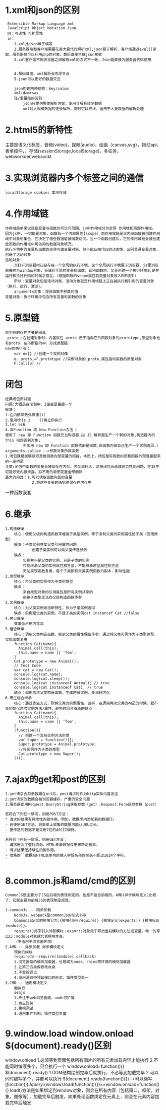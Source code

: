 # 1.xml和json的区别
     Extensible Markup Language xml
     JavaScript Object Notation Json
     同：可读性 可扩展性
     异：
        1.xml比json难于编写
        2.服务器端和客户端需要花费大量代码解析xml;json易于解析，客户端通过eval()读取，服务器端可以利用php的对象，数组直接生成json格式
        3.xml客户端不同浏览器之间解析xml的方式不一致，Json能直接为服务器代码使用


        4.解码难度，xml解析会考虑节点
        5.json可以更好的数据交互

        json构建两种结构：key/value
        xml:dom+sax 
        轻/重量级的区别：
            json只提供整体解析方案，使用与解析较少数据
            xml对大规模数据的逐步解析，随时可以终止，适用于大量数据的解析处理
# 2.html5的新特性
   主要是语义化标签，音频(video)，视频(audio)，绘画（canvas,svg），拖动api，表单控件，，存储(sessionStorage,localStorage)，多任务，webworkder,websockt
# 3.实现浏览器内多个标签之间的通信
    localStorage cookies 本地存储
# 4.作用域链 
    作用域简单来说是指变量与函数的可访问范围，js中作用域分为全局 作用域和局部作用域。
    因为js中，一切都是对象，函数有一个内部属性[scope],而作用域链是该内部函数被创建作用域中对象的集合，它决定了哪些数据能被函数访问。当一个函数创建后，它的作用域链会被创建此函数的作用域中可访问的数据对象填充。
    执行环境中的变量和函数的总称叫做变量对象，但不能反映代码的动态性，区别普通变量对象，创造了活动对象
    活动对象：
        当打开浏览器时已经存在一个全局的执行环境，这个全局执行环境属于浏览器，js里浏览器被称为window对象，会储存全局的变量和函数。调用函数时，又会创建一个执行环境B,是在运行和执行代码的时候才存在。（根据函数的scope属性将变量对象放入B环境中）
        所以：变量对象包括活动对象，活动对象就是作用域链上正在被执行和引用的变量对象（执行，运行，激活）。
        arguments对象：保存函数中参数的值
    变量对象：执行环境中包含所有变量和函数的对象
# 5.原型链
    原型链的存在主要是继承
    _proto_:在创建对象时，内置属性_proto_用于指向它的函数对象的prototype,原型对象也有proto，在不断指向中，形成原型链
    new的执行有：
        var o={} //创建一个实例对像
        o._proto_=F.prototype //实例对象的_proto_属性指向函数的原型对象
        F.call(o) //
# 闭包
    经典闭包面试题
    问题:大概是在闭包中，i值会是最后一个
    解决：
    1.在内部函数外直接(i)
    2.使用this.i    ()再立即执行
    3.let es6
    4.由Function 或 New Function方法（
    使用了 new 即 Function 函数充当构造器,由 JS 解析器生产一个新的对象,构造器内的 this 指向该新对象;
            不实用 new 即 Function 函数依旧是函数,由函数内部自己生产一个实例返回.）
    arguments.callee -->参数对象所属函数
    1.闭包就是能够读取其他函数内部变量的函数，本质上，闭包是将函数内部和函数外部连接起来的一座桥梁
    注意:闭包中函数的变量会被保存在内存，内存消耗大，滥用闭包会造成网页性能问题，在IE中可能导致内存泄露。将不用的局部变量全部删除
    最大的用处：1.可以读取函数内部的变量
                2.将这些变量的值始终保存在内存中
一种函数嵌套
# 6.继承
    1.构造继承
        核心：使用父级的构造函数来增强子类型实例，等于复制父类的实例属性给子类（没用原型）
        解决：子类实例共享父类引用属性问题
                创建子类实例可以向父类传递参数
        缺点：
            实例并不是父类的实例，只是子类的实例
            只能继承父类的实例属性和方法，不能继承原型属性和方法
            无法实现函数复用，每个子类都有父类实例函数的副本，影响性能
    2.原型继承
        核心：将父类的实例作为子类的原型
        缺点：
            来自原型对象的引用属性是所有实例共享的
            创建子类型无法向父级构造函数传参
    3.实例继承
        核心：为父类实例添加新特性，作为子类实例返回
        缺点：实例是父类的实例，不是子类的实例cat instancef Cat //false
    4.拷贝继承
        效率低占用内存高
    5.组合继承
        核心：调用父类构造函数，继承父类的属性保留传参，通过将父类实例作为子类型原型，实现函数复用
        function Cat(name){
          Animal.call(this);
          this.name = name || 'Tom';
        }
        Cat.prototype = new Animal();
        // Test Code
        var cat = new Cat();
        console.log(cat.name);
        console.log(cat.sleep());
        console.log(cat instanceof Animal); // true
        console.log(cat instanceof Cat); // true
        缺点：调用两次父类构造函数，生成两份实例，多消耗内存
    6.寄生组合继承
        核心：通过寄生方式，砍掉父类的实例属性，这样，在调用两次父类的构造的时候，就不会初始化两次实例方法/属性，避免的组合继承的缺点
        function Cat(name){
          Animal.call(this);
          this.name = name || 'Tom';
        }
        (function(){
          // 创建一个没有实例方法的类
          var Super = function(){};
          Super.prototype = Animal.prototype;
          //将实例作为子类的原型
          Cat.prototype = new Super();
        })();

# 7.ajax的get和post的区别
    1.get请求会将参数跟在url后，post请求时作为http实体内容发送
    2.get请求的数据会被浏览器缓存，严重的安全问题
    3.服务器使用Request.QueryString获取参数（get）,Request.Form获取参数（post）

    若符合下列任一情况，则用POST方法：
    * 请求的结果有持续性的副作用，例如，数据库内添加新的数据行。
    - 若使用GET方法，则表单上收集的数据可能让URL过长。
    - 要传送的数据不是采用7位的ASCII编码。

    若符合下列任一情况，则用GET方法：
    - 请求是为了查找资源，HTML表单数据仅用来帮助搜索。
    - 请求结果无持续性的副作用。
    - 收集的``数据及HTML表单内的输入字段名称的总长不超过1024个字符。
    `
# 8.common.js和amd/cmd的区别
    CommonJS是主要为了JS在后端的表现制定的，他是不适合前端的，AMD(异步模块定义)出现了，它就主要为前端JS的表现制定规范。

    1.commonJs -- 同步加载
        NodeJs，webpack是commonJs的形式书写
        CommonJS定义的模块分为:{模块引用(require)} {模块定义(exports)} {模块标识(module)}。
        require()用来引入外部模块；exports对象用于导出当前模块的方法或变量，唯一的导出口；module对象就代表模块本身。
        （不适用于浏览器环境）
    2.AMD -- 异步加载 异步模块定义 
        预执行模块
        requireJs--require([module],callback)
        1.浏览器端的模块加载器，也想成为node、rhino等环境的模块加载器
        2.让第三方类库修改自身
        3.不重视调试
        4.采用源码中预留接口的形式，插件类型单一
    3.CMD -- 通用模块定义
        懒执行
        seajs
        1.专注于web浏览器端，node可扩展
        2.自主封装
        3.重视调试
        4.通用事件机制，插件类型丰富
# 9.window.load window.onload $(document).ready()区别
 window.onload 
    1.必须等到页面包括所有图片的所有元素加载完毕才能执行
    2.不能同时编写多个，只会执行一个
    window.onload=function(){}
 $(document).ready()
    1.DOM结构绘制完毕后就执行，不必等到加载完毕
    2.可以同时编写多个，并都可以执行
    $(document).ready(function(){})-->可以简写
    $(function(){})
    Jquery:$(window).load(function(){})==window.onload=function(){}
    load()方法是如果绑定到window对象，则会在所有内容（包括窗口，框架，对象，图像等），加载完毕后触发，如果处理函数绑定在元素上，则会在元素内容加载完毕后触发



